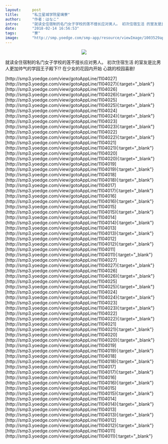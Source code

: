 ```yaml
---
layout:     post
title:      "私立星城学院星璃寮"
author:     "作者：はなこ"
intro:      "就读全住宿制的名门女子学校的莲不擅长应对男人。 初次住宿生活 的室友是比男人更加帅气的学园王子殿下!? 在少女的花园内开始 心跳的校园喜剧!"
date:       "2018-02-14 16:56:53"
tags:       "寮"
image:      "http://smp.yoedge.com/smp-app/resource/viewImage/1003529appline.png"
---
```

<div style="text-align: center">
<p><img src="http://smp.yoedge.com/smp-app/resource/viewImage/1003529appline.png"/></p>
</div>
<p class="post-meta">
<span>就读全住宿制的名门女子学校的莲不擅长应对男人。 初次住宿生活 的室友是比男人更加帅气的学园王子殿下!? 在少女的花园内开始 心跳的校园喜剧!</span>
</p>
[http://smp3.yoedge.com/view/gotoAppLine/1104027](http://smp3.yoedge.com/view/gotoAppLine/1104027){:target="_blank"}
[http://smp3.yoedge.com/view/gotoAppLine/1104026](http://smp3.yoedge.com/view/gotoAppLine/1104026){:target="_blank"}
[http://smp3.yoedge.com/view/gotoAppLine/1104025](http://smp3.yoedge.com/view/gotoAppLine/1104025){:target="_blank"}
[http://smp3.yoedge.com/view/gotoAppLine/1104024](http://smp3.yoedge.com/view/gotoAppLine/1104024){:target="_blank"}
[http://smp3.yoedge.com/view/gotoAppLine/1104023](http://smp3.yoedge.com/view/gotoAppLine/1104023){:target="_blank"}
[http://smp3.yoedge.com/view/gotoAppLine/1104022](http://smp3.yoedge.com/view/gotoAppLine/1104022){:target="_blank"}
[http://smp3.yoedge.com/view/gotoAppLine/1104021](http://smp3.yoedge.com/view/gotoAppLine/1104021){:target="_blank"}
[http://smp3.yoedge.com/view/gotoAppLine/1104020](http://smp3.yoedge.com/view/gotoAppLine/1104020){:target="_blank"}
[http://smp3.yoedge.com/view/gotoAppLine/1104019](http://smp3.yoedge.com/view/gotoAppLine/1104019){:target="_blank"}
[http://smp3.yoedge.com/view/gotoAppLine/1104018](http://smp3.yoedge.com/view/gotoAppLine/1104018){:target="_blank"}
[http://smp3.yoedge.com/view/gotoAppLine/1104017](http://smp3.yoedge.com/view/gotoAppLine/1104017){:target="_blank"}
[http://smp3.yoedge.com/view/gotoAppLine/1104016](http://smp3.yoedge.com/view/gotoAppLine/1104016){:target="_blank"}
[http://smp3.yoedge.com/view/gotoAppLine/1104015](http://smp3.yoedge.com/view/gotoAppLine/1104015){:target="_blank"}
[http://smp3.yoedge.com/view/gotoAppLine/1104014](http://smp3.yoedge.com/view/gotoAppLine/1104014){:target="_blank"}
[http://smp3.yoedge.com/view/gotoAppLine/1104013](http://smp3.yoedge.com/view/gotoAppLine/1104013){:target="_blank"}
[http://smp3.yoedge.com/view/gotoAppLine/1104012](http://smp3.yoedge.com/view/gotoAppLine/1104012){:target="_blank"}
[http://smp3.yoedge.com/view/gotoAppLine/1104011](http://smp3.yoedge.com/view/gotoAppLine/1104011){:target="_blank"}
[http://smp3.yoedge.com/view/gotoAppLine/1104027](http://smp3.yoedge.com/view/gotoAppLine/1104027){:target="_blank"}
[http://smp3.yoedge.com/view/gotoAppLine/1104026](http://smp3.yoedge.com/view/gotoAppLine/1104026){:target="_blank"}
[http://smp3.yoedge.com/view/gotoAppLine/1104025](http://smp3.yoedge.com/view/gotoAppLine/1104025){:target="_blank"}
[http://smp3.yoedge.com/view/gotoAppLine/1104024](http://smp3.yoedge.com/view/gotoAppLine/1104024){:target="_blank"}
[http://smp3.yoedge.com/view/gotoAppLine/1104023](http://smp3.yoedge.com/view/gotoAppLine/1104023){:target="_blank"}
[http://smp3.yoedge.com/view/gotoAppLine/1104022](http://smp3.yoedge.com/view/gotoAppLine/1104022){:target="_blank"}
[http://smp3.yoedge.com/view/gotoAppLine/1104021](http://smp3.yoedge.com/view/gotoAppLine/1104021){:target="_blank"}
[http://smp3.yoedge.com/view/gotoAppLine/1104020](http://smp3.yoedge.com/view/gotoAppLine/1104020){:target="_blank"}
[http://smp3.yoedge.com/view/gotoAppLine/1104019](http://smp3.yoedge.com/view/gotoAppLine/1104019){:target="_blank"}
[http://smp3.yoedge.com/view/gotoAppLine/1104018](http://smp3.yoedge.com/view/gotoAppLine/1104018){:target="_blank"}
[http://smp3.yoedge.com/view/gotoAppLine/1104017](http://smp3.yoedge.com/view/gotoAppLine/1104017){:target="_blank"}
[http://smp3.yoedge.com/view/gotoAppLine/1104016](http://smp3.yoedge.com/view/gotoAppLine/1104016){:target="_blank"}
[http://smp3.yoedge.com/view/gotoAppLine/1104015](http://smp3.yoedge.com/view/gotoAppLine/1104015){:target="_blank"}
[http://smp3.yoedge.com/view/gotoAppLine/1104014](http://smp3.yoedge.com/view/gotoAppLine/1104014){:target="_blank"}
[http://smp3.yoedge.com/view/gotoAppLine/1104013](http://smp3.yoedge.com/view/gotoAppLine/1104013){:target="_blank"}
[http://smp3.yoedge.com/view/gotoAppLine/1104012](http://smp3.yoedge.com/view/gotoAppLine/1104012){:target="_blank"}
[http://smp3.yoedge.com/view/gotoAppLine/1104011](http://smp3.yoedge.com/view/gotoAppLine/1104011){:target="_blank"}


